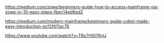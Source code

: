 <https://medium.com/zowe/beginners-guide-how-to-access-mainframe-via-zowe-in-10-easy-steps-fbec14ed6ed2>

<https://medium.com/modern-mainframe/beginners-guide-cobol-made-easy-introduction-ecf2f611ac76>

<https://www.youtube.com/watch?v=TBs7HXI76yU>
